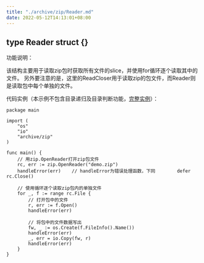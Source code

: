 ```yaml
---
title: "./archive/zip/Reader.md"
date: 2022-05-12T14:13:01+08:00
---
```

## type Reader struct {}

功能说明：

该结构主要用于读取zip包时获取所有文件的slice，并使用for循环逐个读取其中的文件。
另外要注意的是，这里的ReadCloser用于读取zip的包文件，而Reader则是读取包中每个单独的文件。

代码实例（本示例不包含目录递归及目录判断功能，[完整实例](https://github.com/Unknwon/go-compresser/blob/master/go-zip.go)）：

	package main
	
	import (
		"os"
		"io"
		"archive/zip"
	)
	
	func main() {
		// 用zip.OpenReader打开zip包文件
		rc, err := zip.OpenReader("demo.zip")
		handleError(err)	// handleError为错误处理函数，下同		defer rc.Close()
		
		// 使用循环逐个读取zip包内的单独文件
		for _, f := range rc.File {
			// 打开包中的文件
			r, err := f.Open()
			handleError(err)
			
			// 将包中的文件数据写出
			fw, _ := os.Create(f.FileInfo().Name())
			handleError(err)
			_, err = io.Copy(fw, r)
			handleError(err)
		}
	}
